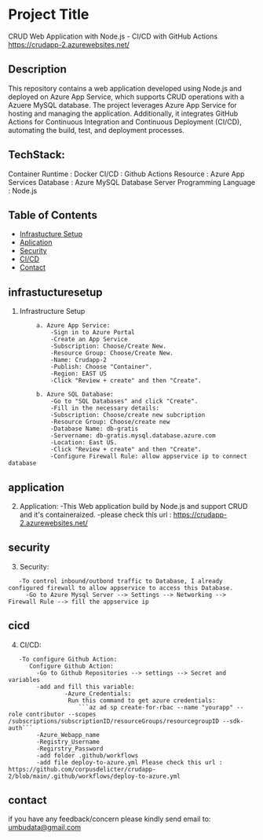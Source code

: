 # Project Title
CRUD Web Application with Node.js - CI/CD with GitHub Actions
https://crudapp-2.azurewebsites.net/

## Description
This repository contains a web application developed using Node.js and deployed on Azure App Service, which supports CRUD operations with a Azuere MySQL database. The project leverages Azure App Service for hosting and managing the application. Additionally, it integrates GitHub Actions for Continuous Integration and Continuous Deployment (CI/CD), automating the build, test, and deployment processes.

## TechStack:
Container Runtime    : Docker
CI/CD                : Github Actions
Resource             : Azure App Services
Database             : Azure MySQL Database Server
Programming Language : Node.js

## Table of Contents
- [Infrastucture Setup](#infrastucturesetup)
- [Aplication](#application)
- [Security](#security)
- [CI/CD](#cicd)
- [Contact](#contact)


## infrastucturesetup
1. Infrastructure Setup
```
		a. Azure App Service:
			-Sign in to Azure Portal
			-Create an App Service
			-Subscription: Choose/Create New.
			-Resource Group: Choose/Create New.
			-Name: Crudapp-2
			-Publish: Choose "Container".
			-Region: EAST US
			-Click "Review + create" and then "Create".

		b. Azure SQL Database:
			-Go to "SQL Databases" and click "Create".
			-Fill in the necessary details:
			-Subscription: Choose/create new subcription
			-Resource Group: Choose/create new
			-Database Name: db-gratis
			-Servername: db-gratis.mysql.database.azure.com
			-Location: East US.
			-Click "Review + create" and then "Create".
			-Configure Firewall Rule: allow appservice ip to connect database
```

## application
2. Application:
	 -This Web application build by Node.js and support CRUD and it's containeraized.
	 -please check this url : https://crudapp-2.azurewebsites.net/

## security
3. Security:
```
   -To control inbound/outbond traffic to Database, I already configured firewall to allow appservice to access this Database.
	 -Go to Azure Mysql Server --> Settings --> Networking --> Firewall Rule --> fill the appservice ip
```
## cicd
4. CI/CD:
```
   -To configure Github Action:
	  Configure Github Action:
  		-Go to Github Repositories --> settings --> Secret and variables
  		-add and fill this variable:
  				-Azure_Credentials:
  	 			 Run this command to get azure credentials:
  	 				```az ad sp create-for-rbac --name "yourapp" --role contributor --scopes /subscriptions/subscriptionID/resourceGroups/resourcegroupID --sdk-auth```
  		-Azure_Webapp_name
  		-Registry_Username
  		-Regirstry_Password
  		-add folder .github/workflows
  		-add file deploy-to-azure.yml Please check this url : https://github.com/corpusdelicter/crudapp-2/blob/main/.github/workflows/deploy-to-azure.yml
```
## contact
if you have any feedback/concern please kindly send email to: umbudata@gmail.com